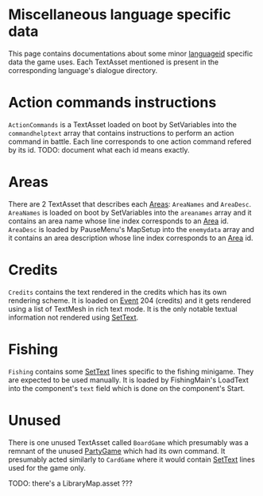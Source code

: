 # Miscellaneous language specific data

This page contains documentations about some minor [languageid](../SetText/languageid.md) specific data the game uses. Each TextAsset mentioned is present in the corresponding language's dialogue directory.

# Action commands instructions

`ActionCommands` is a TextAsset loaded on boot by SetVariables into the `commandhelptext` array that contains instructions to perform an action command in battle. Each line corresponds to one action command refered by its id. TODO: document what each id means exactly.

# Areas

There are 2 TextAsset that describes each [Areas](../Enums%20and%20IDs/librarystuff/Areas.md): `AreaNames` and `AreaDesc`. `AreaNames` is loaded on boot by SetVariables into the `areanames` array and it contains an area name whose line index corresponds to an [Area](../Enums%20and%20IDs/librarystuff/Areas.md) id. `AreaDesc` is loaded by PauseMenu's MapSetup into the `enemydata` array and it contains an area description whose line index corresponds to an [Area](../Enums%20and%20IDs/librarystuff/Areas.md) id.

# Credits

`Credits` contains the text rendered in the credits which has its own rendering scheme. It is loaded on [Event](../SetText/Individual%20commands/Event.md) 204 (credits) and it gets rendered using a list of TextMesh in rich text mode. It is the only notable textual information not rendered using [SetText](../SetText/SetText.md).

# Fishing
`Fishing` contains some [SetText](../SetText/SetText.md) lines specific to the fishing minigame. They are expected to be used manually. It is loaded by FishingMain's LoadText into the component's `text` field which is done on the component's Start.

# Unused

There is one unused TextAsset called `BoardGame` which presumably was a remnant of the unused [PartyGame](../SetText/Individual%20commands/PartyGame.md) which had its own command. It presumably acted similarly to `CardGame` where it would contain [SetText](../SetText/SetText.md) lines used for the game only.

TODO: there's a LibraryMap.asset ???

